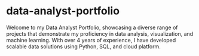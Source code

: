# data-analyst-portfolio
Welcome to my Data Analyst Portfolio, showcasing a diverse range of projects that demonstrate my proficiency in data analysis, visualization, and machine learning. With over 4 years of experience, I have developed scalable data solutions using Python, SQL, and cloud platform.

